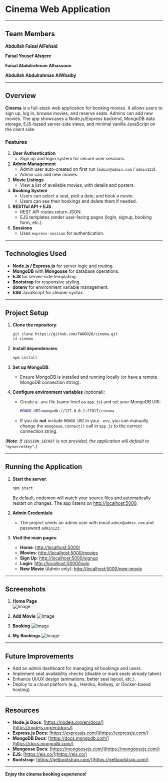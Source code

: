 # Cinema Web Application
---


## Team Members

**Abdullah Faisal AlFehaid**

**Faisal Yousef Alsqere**

**Faisal Abdulrahman Alhassoun**

**Abdullah Abdulrahman AlWhaiby**

---

## Overview

**Cinema** is a full-stack web application for booking movies. It allows users to sign up, log in, browse movies, and reserve seats. Admins can add new movies. The app showcases a Node.js/Express backend, MongoDB data storage, EJS-based server-side views, and minimal vanilla JavaScript on the client side.

### Features

1. **User Authentication**  
    - Sign up and login system for secure user sessions.
2. **Admin Management**  
    - Admin user auto-created on first run (`admin@admin.com` / `admin123`).
    - Admin can add new movies.
3. **Movie Listings**  
    - View a list of available movies, with details and posters.
4. **Booking System**  
    - Users can select a seat, pick a date, and book a movie.
    - Users can see their bookings and delete them if needed.
5. **RESTful API + EJS**  
    - REST API routes return JSON.
    - EJS templates render user-facing pages (login, signup, booking form, etc.).
6. **Sessions**  
    - Uses `express-session` for authentication.

---

## Technologies Used

- **Node.js / Express.js** for server logic and routing.
- **MongoDB** with **Mongoose** for database operations.
- **EJS** for server-side templating.
- **Bootstrap** for responsive styling.
- **dotenv** for environment variable management.
- **ES6** JavaScript for cleaner syntax.

---

## Project Setup

1. **Clone the repository**:
    ```bash
    git clone https://github.com/FAHOO20/cinema.git
    cd cinema
    ```
2. **Install dependencies**:
    ```bash
    npm install
    ```
3. **Set up MongoDB**:
    - Ensure MongoDB is installed and running locally (or have a remote MongoDB connection string).

4. **Configure environment variables** (optional):
    - Create a `.env` file (same level as `app.js`) and set your MongoDB URI:
      ```bash
      MONGO_URI=mongodb://127.0.0.1:27017/cinema
      ```
    - If you do **not** include `MONGO_URI` in your `.env`, you can manually change the `mongoose.connect()` call in `app.js` to the correct connection string.

*(**Note**: If `SESSION_SECRET` is not provided, the application will default to `"mysecretkey"`.)*

---

## Running the Application

1. **Start the server**:
    ```bash
    npm start
    ```
    By default, nodemon will watch your source files and automatically restart on changes. The app listens on [http://localhost:5000](http://localhost:5000).

2. **Admin Credentials**:
    - The project seeds an admin user with email `admin@admin.com` and password `admin123`.

3. **Visit the main pages**:
    - **Home**: [http://localhost:5000/](http://localhost:5000/)
    - **Movies**: [http://localhost:5000/movies](http://localhost:5000/movies)
    - **Sign Up**: [http://localhost:5000/signup](http://localhost:5000/signup)
    - **Login**: [http://localhost:5000/login](http://localhost:5000/login)
    - **New Movie** (Admin only): [http://localhost:5000/new-movie](http://localhost:5000/new-movie)

---

## Screenshots

1. **Home Page**  
![Image](https://github.com/user-attachments/assets/12c51ad6-7c55-4c1d-b9a9-6cdb7207775c)

3. **Add Movie**
   ![Image](https://github.com/user-attachments/assets/d2be2030-93f7-4be5-91d4-b68621579608)

3. **Booking**
![Image](https://github.com/user-attachments/assets/4ca86861-22a2-42a1-8e34-985904b2cff2)
   
4. **My Bookings**
![Image](https://github.com/user-attachments/assets/0c5edf6d-8508-40dc-808f-465bdf5a3935)

---


## Future Improvements

- Add an admin dashboard for managing all bookings and users.
- Implement seat availability checks (disable or mark seats already taken).
- Enhance UI/UX design (animations, better seat layout, etc.).
- Deploy to a cloud platform (e.g., Heroku, Railway, or Docker-based hosting).

---

## Resources

- **Node.js Docs**: [https://nodejs.org/en/docs/](https://nodejs.org/en/docs/)
- **Express.js Docs**: [https://expressjs.com/](https://expressjs.com/)
- **MongoDB Docs**: [https://docs.mongodb.com/](https://docs.mongodb.com/)
- **Mongoose Docs**: [https://mongoosejs.com/](https://mongoosejs.com/)
- **EJS**: [https://ejs.co/](https://ejs.co/)
- **Bootstrap**: [https://getbootstrap.com/](https://getbootstrap.com/)

---

**Enjoy the cinema booking experience!**
